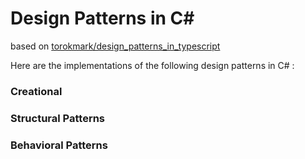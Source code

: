 # Design Patterns in C# #

based on [torokmark/design_patterns_in_typescript](https://github.com/torokmark/design_patterns_in_typescript)

Here are the implementations of the following design patterns in C# :

### Creational ###

<!--* [Singleton](https://github.com/torokmark/design_patterns_in_typescript/tree/master/singleton)
* [Abstract Factory](https://github.com/torokmark/design_patterns_in_typescript/tree/master/abstract_factory)
* [Factory Method](https://github.com/torokmark/design_patterns_in_typescript/tree/master/factory_method)
* [Builder](https://github.com/torokmark/design_patterns_in_typescript/tree/master/builder)
* [Prototype](https://github.com/torokmark/design_patterns_in_typescript/tree/master/prototype)-->


### Structural Patterns ###

<!--* [Adapter](https://github.com/torokmark/design_patterns_in_typescript/tree/master/adapter)
* [Bridge](https://github.com/torokmark/design_patterns_in_typescript/tree/master/bridge)
* [Composite](https://github.com/torokmark/design_patterns_in_typescript/tree/master/composite)
* [Decorator](https://github.com/torokmark/design_patterns_in_typescript/tree/master/decorator)
* [Facade](https://github.com/torokmark/design_patterns_in_typescript/tree/master/facade)
* [Flyweight](https://github.com/torokmark/design_patterns_in_typescript/tree/master/flyweight)
* [Proxy](https://github.com/torokmark/design_patterns_in_typescript/tree/master/proxy)-->


### Behavioral Patterns ###

<!--* [Chain of Responsibility](https://github.com/torokmark/design_patterns_in_typescript/tree/master/chain_of_responsibility)
* [Command](https://github.com/torokmark/design_patterns_in_typescript/tree/master/command)
* [Interpreter](https://github.com/torokmark/design_patterns_in_typescript/tree/master/interpreter)
* [Iterator](https://github.com/torokmark/design_patterns_in_typescript/tree/master/iterator)
* [Mediator](https://github.com/torokmark/design_patterns_in_typescript/tree/master/mediator)
* [Memento](https://github.com/torokmark/design_patterns_in_typescript/tree/master/memento)
* [Observer](https://github.com/torokmark/design_patterns_in_typescript/tree/master/observer)
* [State](https://github.com/torokmark/design_patterns_in_typescript/tree/master/state)
* [Strategy](https://github.com/torokmark/design_patterns_in_typescript/tree/master/strategy)
* [Template Method](https://github.com/torokmark/design_patterns_in_typescript/tree/master/template_method)
* [Visitor](https://github.com/torokmark/design_patterns_in_typescript/tree/master/visitor)-->
